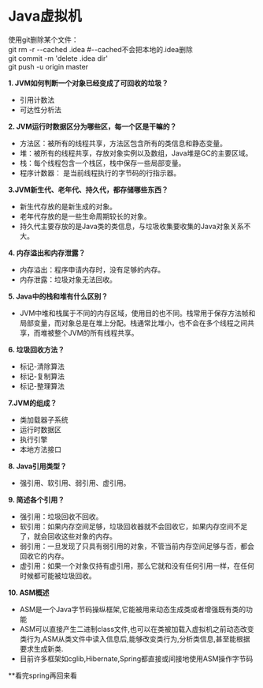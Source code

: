 # Java虚拟机  
使用git删除某个文件：  
git rm -r --cached .idea  #--cached不会把本地的.idea删除  
git commit -m 'delete .idea dir'  
git push -u origin master  
  
**1. JVM如何判断一个对象已经变成了可回收的垃圾？**  
* 引用计数法  
* 可达性分析法  
  
**2. JVM运行时数据区分为哪些区，每一个区是干嘛的？**  
* 方法区：被所有的线程共享，方法区包含所有的类信息和静态变量。  
* 堆：被所有的线程共享，存放对象实例以及数组，Java堆是GC的主要区域。  
* 栈：每个线程包含一个栈区，栈中保存一些局部变量。  
* 程序计数器： 是当前线程执行的字节码的行指示器。  
  
**3.JVM新生代、老年代、持久代，都存储哪些东西？**  
* 新生代存放的是新生成的对象。  
* 老年代存放的是一些生命周期较长的对象。  
* 持久代主要存放的是Java类的类信息，与垃圾收集要收集的Java对象关系不大。  
  
**4. 内存溢出和内存泄露？**  
* 内存溢出：程序申请内存时，没有足够的内存。  
* 内存泄露：垃圾对象无法回收。  
  
**5. Java中的栈和堆有什么区别？**  
* JVM中堆和栈属于不同的内存区域，使用目的也不同。栈常用于保存方法帧和局部变量，而对象总是在堆上分配。栈通常比堆小，也不会在多个线程之间共享，而堆被整个JVM的所有线程共享。  
  
**6. 垃圾回收方法？**    
* 标记-清除算法  
* 标记-复制算法  
* 标记-整理算法  
  
**7.JVM的组成？**  
* 类加载器子系统  
* 运行时数据区  
* 执行引擎  
* 本地方法接口  
  
**8. Java引用类型？**  
* 强引用、软引用、弱引用、虚引用。  
  
**9. 简述各个引用？**  
* 强引用：垃圾回收不回收。
* 软引用：如果内存空间足够，垃圾回收器就不会回收它，如果内存空间不足了，就会回收这些对象的内存。  
* 弱引用：一旦发现了只具有弱引用的对象，不管当前内存空间足够与否，都会回收它的内存。  
* 虚引用：如果一个对象仅持有虚引用，那么它就和没有任何引用一样，在任何时候都可能被垃圾回收。  
  
**10. ASM概述**  
* ASM是一个Java字节码操纵框架,它能被用来动态生成类或者增强既有类的功能
* ASM可以直接产生二进制class文件,也可以在类被加载入虚拟机之前动态改变类行为,ASM从类文件中读入信息后,能够改变类行为,分析类信息,甚至能根据要求生成新类.
* 目前许多框架如cglib,Hibernate,Spring都直接或间接地使用ASM操作字节码
  
**看完spring再回来看























